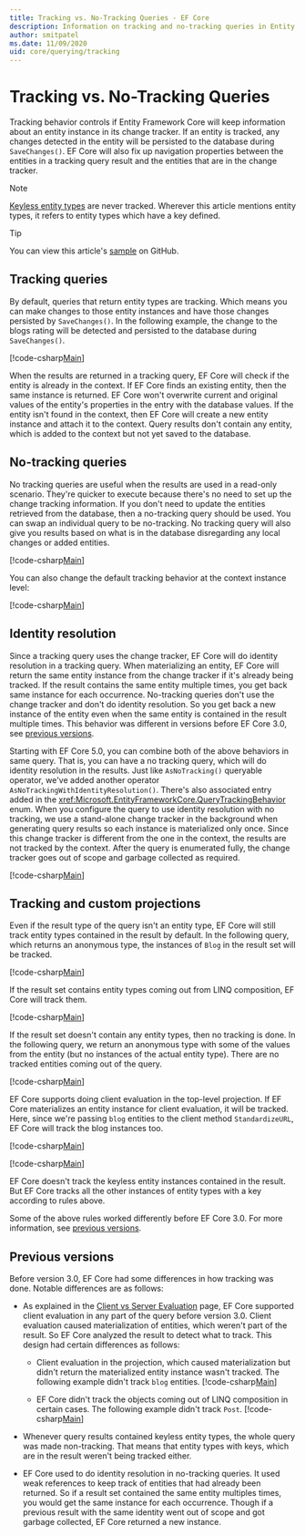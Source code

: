 ```yaml
---
title: Tracking vs. No-Tracking Queries - EF Core
description: Information on tracking and no-tracking queries in Entity Framework Core
author: smitpatel
ms.date: 11/09/2020
uid: core/querying/tracking
---
```

# Tracking vs. No-Tracking Queries

Tracking behavior controls if Entity Framework Core will keep information about an entity instance in its change tracker. If an entity is tracked, any changes detected in the entity will be persisted to the database during `SaveChanges()`. EF Core will also fix up navigation properties between the entities in a tracking query result and the entities that are in the change tracker.

> [!NOTE]
> [Keyless entity types](xref:core/modeling/keyless-entity-types) are never tracked. Wherever this article mentions entity types, it refers to entity types which have a key defined.

> [!TIP]
> You can view this article's [sample](https://github.com/dotnet/EntityFramework.Docs/tree/main/samples/core/Querying/Tracking) on GitHub.

## Tracking queries

By default, queries that return entity types are tracking. Which means you can make changes to those entity instances and have those changes persisted by `SaveChanges()`. In the following example, the change to the blogs rating will be detected and persisted to the database during `SaveChanges()`.

[!code-csharp[Main](../../../samples/core/Querying/Tracking/Program.cs#Tracking)]

When the results are returned in a tracking query, EF Core will check if the entity is already in the context. If EF Core finds an existing entity, then the same instance is returned. EF Core won't overwrite current and original values of the entity's properties in the entry with the database values. If the entity isn't found in the context, then EF Core will create a new entity instance and attach it to the context. Query results don't contain any entity, which is added to the context but not yet saved to the database.

## No-tracking queries

No tracking queries are useful when the results are used in a read-only scenario. They're quicker to execute because there's no need to set up the change tracking information. If you don't need to update the entities retrieved from the database, then a no-tracking query should be used. You can swap an individual query to be no-tracking. No tracking query will also give you results based on what is in the database disregarding any local changes or added entities.

[!code-csharp[Main](../../../samples/core/Querying/Tracking/Program.cs#NoTracking)]

You can also change the default tracking behavior at the context instance level:

[!code-csharp[Main](../../../samples/core/Querying/Tracking/Program.cs#ContextDefaultTrackingBehavior)]

## Identity resolution

Since a tracking query uses the change tracker, EF Core will do identity resolution in a tracking query. When materializing an entity, EF Core will return the same entity instance from the change tracker if it's already being tracked. If the result contains the same entity multiple times, you get back same instance for each occurrence. No-tracking queries don't use the change tracker and don't do identity resolution. So you get back a new instance of the entity even when the same entity is contained in the result multiple times. This behavior was different in versions before EF Core 3.0, see [previous versions](#previous-versions).

Starting with EF Core 5.0, you can combine both of the above behaviors in same query. That is, you can have a no tracking query, which will do identity resolution in the results. Just like `AsNoTracking()` queryable operator, we've added another operator `AsNoTrackingWithIdentityResolution()`. There's also associated entry added in the <xref:Microsoft.EntityFrameworkCore.QueryTrackingBehavior> enum. When you configure the query to use identity resolution with no tracking, we use a stand-alone change tracker in the background when generating query results so each instance is materialized only once. Since this change tracker is different from the one in the context, the results are not tracked by the context. After the query is enumerated fully, the change tracker goes out of scope and garbage collected as required.

[!code-csharp[Main](../../../samples/core/Querying/Tracking/Program.cs#NoTrackingWithIdentityResolution)]

## Tracking and custom projections

Even if the result type of the query isn't an entity type, EF Core will still track entity types contained in the result by default. In the following query, which returns an anonymous type, the instances of `Blog` in the result set will be tracked.

[!code-csharp[Main](../../../samples/core/Querying/Tracking/Program.cs#CustomProjection1)]

If the result set contains entity types coming out from LINQ composition, EF Core will track them.

[!code-csharp[Main](../../../samples/core/Querying/Tracking/Program.cs#CustomProjection2)]

If the result set doesn't contain any entity types, then no tracking is done. In the following query, we return an anonymous type with some of the values from the entity (but no instances of the actual entity type). There are no tracked entities coming out of the query.

[!code-csharp[Main](../../../samples/core/Querying/Tracking/Program.cs#CustomProjection3)]

 EF Core supports doing client evaluation in the top-level projection. If EF Core materializes an entity instance for client evaluation, it will be tracked. Here, since we're passing `blog` entities to the client method `StandardizeURL`, EF Core will track the blog instances too.

[!code-csharp[Main](../../../samples/core/Querying/Tracking/Program.cs#ClientProjection)]

[!code-csharp[Main](../../../samples/core/Querying/Tracking/Program.cs#ClientMethod)]

EF Core doesn't track the keyless entity instances contained in the result. But EF Core tracks all the other instances of entity types with a key according to rules above.

Some of the above rules worked differently before EF Core 3.0. For more information, see [previous versions](#previous-versions).

## Previous versions

Before version 3.0, EF Core had some differences in how tracking was done. Notable differences are as follows:

- As explained in the [Client vs Server Evaluation](xref:core/querying/client-eval) page, EF Core supported client evaluation in any part of the query before version 3.0. Client evaluation caused materialization of entities, which weren't part of the result. So EF Core analyzed the result to detect what to track. This design had certain differences as follows:
  - Client evaluation in the projection, which caused materialization but didn't return the materialized entity instance wasn't tracked. The following example didn't track `blog` entities.
    [!code-csharp[Main](../../../samples/core/Querying/Tracking/Program.cs#ClientProjection)]

  - EF Core didn't track the objects coming out of LINQ composition in certain cases. The following example didn't track `Post`.
    [!code-csharp[Main](../../../samples/core/Querying/Tracking/Program.cs#CustomProjection2)]

- Whenever query results contained keyless entity types, the whole query was made non-tracking. That means that entity types with keys, which are in the result weren't being tracked either.
- EF Core used to do identity resolution in no-tracking queries. It used weak references to keep track of entities that had already been returned. So if a result set contained the same entity multiples times, you would get the same instance for each occurrence. Though if a previous result with the same identity went out of scope and got garbage collected, EF Core returned a new instance.
